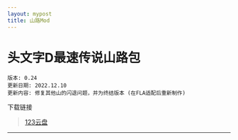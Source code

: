 ```yaml
---
layout: mypost
title: 山路Mod
---
```


# 头文字D最速传说山路包

```
版本: 0.24
更新日期: 2022.12.10
更新内容: 修复其他山的闪退问题，并为终结版本 (在FLA适配后重新制作)
```

下载链接

> [123云盘](https://www.123pan.com/s/RY30Vv-uay9h)

---